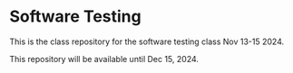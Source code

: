 # Software Testing

This is the class repository for the software testing class Nov 13-15 2024.

This repository will be available until Dec 15, 2024.
